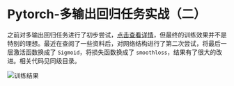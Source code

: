 # Pytorch-多输出回归任务实战（二）

之前对多输出回归任务进行了初步尝试，[点击查看详情](../2020-06-07/Pytorch-多输出回归任务实战.md)，但最终的训练效果并不是特别的理想。最近在查阅了一些资料后，对网络结构进行了第二次尝试，将最后一层激活函数换成了 `Sigmoid`，将损失函数换成了 `smoothloss`，结果有了很大的改进。相关代码见同级目录。

![训练结果](https://cdn.jsdelivr.net/gh/ylsislove/image-home/test/20200610224303.png)
